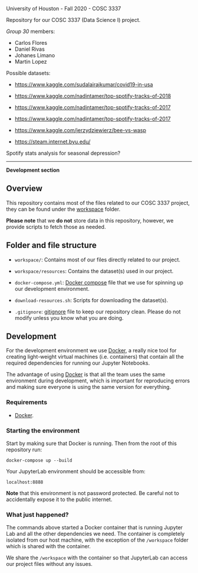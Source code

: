 [docker]: https://www.docker.com/get-started
[docker-compose]: https://docs.docker.com/compose/
[gitignore]: https://git-scm.com/docs/gitignore

University of Houston - Fall 2020 - COSC 3337

Repository for our COSC 3337 (Data Science I) project.

*Group 30* members:

- Carlos Flores
- Daniel Rivas
- Johanes Limano
- Martin Lopez

Possible datasets:

- https://www.kaggle.com/sudalairajkumar/covid19-in-usa
- https://www.kaggle.com/nadintamer/top-spotify-tracks-of-2018
- https://www.kaggle.com/nadintamer/top-spotify-tracks-of-2017
- https://www.kaggle.com/nadintamer/top-spotify-tracks-of-2017

- https://www.kaggle.com/jerzydziewierz/bee-vs-wasp

- https://steam.internet.byu.edu/

Spotify stats analysis for seasonal depression?

----

**Development section**

## Overview

This repository contains most of the files related to our COSC 3337 project, they
can be found under the [workspace](workspace) folder.

**Please note** that we **do not** store data in this repository, however, we
provide scripts to fetch those as needed.

## Folder and file structure

- `workspace/`: Contains most of our files directly related to our project.

- `workspace/resources`: Contains the dataset(s) used in our project.

- `docker-compose.yml`: [Docker compose][docker-compose] file that we use for
  spinning up our development environment.

- `download-resources.sh`: Scripts for downloading the dataset(s).

- `.gitignore`: [gitignore][gitignore] file to keep our repository clean. Please
  do not modify unless you know what you are doing.

## Development

For the development environment we use [Docker][docker], a really nice tool for
creating light-weight virtual machines (i.e. containers) that contain all the
required dependencies for running our Jupyter Notebooks.

The advantage of using [Docker][docker] is that all the team uses the same
environment during development, which is important for reproducing errors and
making sure everyone is using the same version for everything.

### Requirements

- [Docker][docker].

### Starting the environment

Start by making sure that Docker is running. Then from the root of this
repository run:

```
docker-compose up --build
```

Your JupyterLab environment should be accessible from:

```
localhost:8888
```

**Note** that this environment is not password protected. Be careful not to
accidentally expose it to the public internet.

### What just happened?

The commands above started a Docker container that is running Jupyter Lab and
all the other dependencies we need. The container is completely isolated from
our host machine, with the exception of the `/workspace` folder which is shared
with the container.

We share the `/workspace` with the container so that JupyterLab can access our
project files without any issues.

